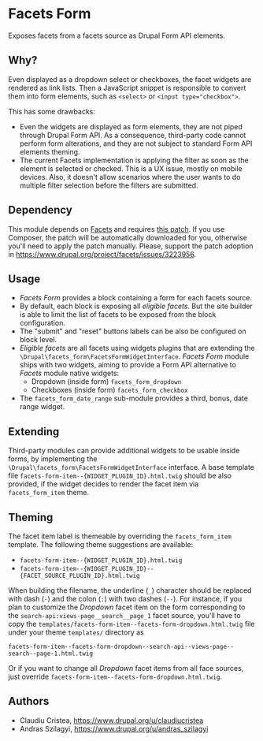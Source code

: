 # Facets Form

Exposes facets from a facets source as Drupal Form API elements.

## Why?

Even displayed as a dropdown select or checkboxes, the facet widgets are
rendered as link lists. Then a JavaScript snippet is responsible to convert them
into form elements, such as `<select>` or `<input type="checkbox">`.

This has some drawbacks:
* Even the widgets are displayed as form elements, they are not piped through
  Drupal Form API. As a consequence, third-party code cannot perform form
  alterations, and they are not subject to standard Form API elements theming.
* The current Facets implementation is applying the filter as soon as the
  element is selected or checked. This is a UX issue, mostly on mobile devices.
  Also, it doesn't allow scenarios where the user wants to do multiple filter
  selection before the filters are submitted.

## Dependency

This module depends on [Facets](https://www.drupal.org/project/facets) and
requires [this patch](https://www.drupal.org/project/facets/issues/3223956). If
you use Composer, the patch will be automatically downloaded for you, otherwise
you'll need to apply the patch manually. Please, support the patch adoption in
https://www.drupal.org/project/facets/issues/3223956.

## Usage

* _Facets Form_ provides a block containing a form for each facets source.
* By default, each block is exposing all _eligible facets_. But the site builder
  is able to limit the list of facets to be exposed from the block
  configuration.
* The "submit" and "reset" buttons labels can be also be configured on block
  level.
* _Eligible facets_ are all facets using widgets plugins that are extending the
  `\Drupal\facets_form\FacetsFormWidgetInterface`. _Facets Form_ module ships
  with two widgets, aiming to provide a Form API alternative to _Facets_ module
  native widgets:
  * Dropdown (inside form) `facets_form_dropdown`
  * Checkboxes (inside form) `facets_form_checkbox`
* The `facets_form_date_range` sub-module provides a third, bonus, date range
  widget.

## Extending

Third-party modules can provide additional widgets to be usable inside forms, by
implementing the `\Drupal\facets_form\FacetsFormWidgetInterface` interface. A
base template file `facets-form-item--{WIDGET_PLUGIN_ID}.html.twig` should be
also provided, if the widget decides to render the facet item via
`facets_form_item` theme.

## Theming

The facet item label is themeable by overriding the `facets_form_item` template.
The following theme suggestions are available:

* `facets-form-item--{WIDGET_PLUGIN_ID}.html.twig`
* `facets-form-item--{WIDGET_PLUGIN_ID}--{FACET_SOURCE_PLUGIN_ID}.html.twig`

When building the filename, the underline (`_`) character should be replaced
with dash (`-`) and the colon (`:`) with two dashes (`--`). For instance, if you
plan to customize the _Dropdown_ facet item on the form corresponding to the
`search-api:views-page__search__page_1` facet source, you'll have to copy the
`templates/facets-form-item--facets-form-dropdown.html.twig` file under your
theme `templates/` directory as

```
facets-form-item--facets-form-dropdown--search-api--views-page--search--page-1.html.twig
```

Or if you want to change all _Dropdown_ facet items from all face sources, just
override `facets-form-item--facets-form-dropdown.html.twig`.

## Authors

* Claudiu Cristea, https://www.drupal.org/u/claudiucristea
* Andras Szilagyi, https://www.drupal.org/u/andras_szilagyi
